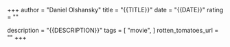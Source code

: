 +++
author = "Daniel Olshansky"
title = "{{TITLE}}"
date = "{{DATE}}"
rating = ""

description = "{{DESCRIPTION}}"
tags = [
    "movie",
]
rotten_tomatoes_url = ""
+++
